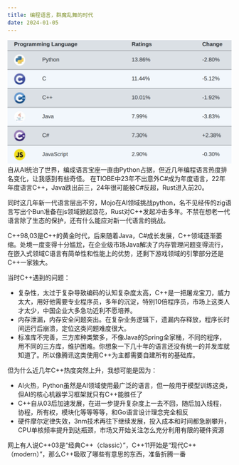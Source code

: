 ```yaml
---
title: 编程语言，群魔乱舞的时代
date: 2024-01-05
---
```

![](/images/2024-01-05-programming-monster-dance/tiobe.png)
自从AI统治了世界，编成语言宝座一直由Python占据，但近几年编程语言热度排名变化，让我感到有些奇怪。 在TIOBE中23年不出意外C#成为年度语言，22年年度语言C++，Java跌出前三，24年很可能被C#反超，Rust进入前20。

同时这几年新一代语言层出不穷，Mojo在AI领域挑战python，名不见经传的zig语言写出个Bun准备在js领域掀起浪花，Rust对C++发起冲击多年。不禁在想老一代语言除了生态的保护，还有什么能应对新一代语言的挑战。

C++98,03是C++的黄金时代，后来随着Java，C#成长发展，C++领域逐渐萎缩。处境一度变得十分尴尬，在企业级市场Java解决了内存管理问题变得流行，在嵌入式领域C语言有简单性和性能上的优势，还剩下游戏领域的引擎部分还是C++一家独大。

当时C++遇到的问题：

- 复杂性，太过于复杂导致编码的认知复杂度太高，C++是一把屠龙宝刀，威力太大，用好他需要专业程序员，多年的沉淀，特别10倍程序员，市场上这类人才太少，中国企业大多急功近利不愿培养。
- 内存泄漏，内存安全问题突出。在复杂业务逻辑下，遗漏内存释放，程序长时间运行后崩溃，定位这类问题难度很大。
- 标准库不完善，三方库种类繁多，不像Java的Spring全家桶，不同的程序，用不同的三方库，维护困难。你想象一下几十年的语言还没有统一的并发库就知道了。所以像腾讯这类使用C++为主都需要自建所有的基础库。

但为什么近几年C++热度突然上升，我想可能是因为：

- AI火热，Python虽然是AI领域使用最广泛的语言，但一般用于模型训练这类，但AI的核心机器学习框架就只有C++能胜任了
- C++自从03后加速发展，在进一步提升复杂度上一去不回，随后加入线程，协程，所有权，模块化等等等等，和Go语言设计理念完全相反
- 硬件摩尔定律失效，3nm技术再往下继续发展，投入成本和时间都急剧攀升，CPU单核频率提升到达瓶颈，市场又开始关注怎么充分利用有限的硬件资源

网上有人说C++03是“经典C++（classic）”，C++11开始是“现代C++（modern）”，那么C++吸取了哪些有意思的东西，准备折腾一番

    


